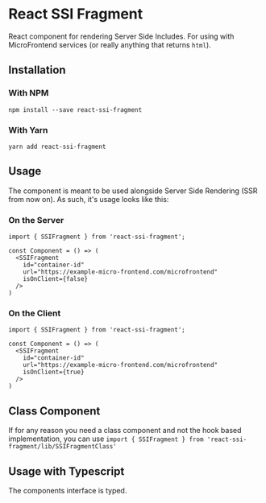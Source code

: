 # React SSI Fragment

React component for rendering Server Side Includes. For using with MicroFrontend services (or really anything that returns `html`).

## Installation

### With NPM

`npm install --save react-ssi-fragment`

### With Yarn

`yarn add react-ssi-fragment`

## Usage

The component is meant to be used alongside Server Side Rendering (SSR from now on). As such, it's usage looks like this:

### On the Server

```
import { SSIFragment } from 'react-ssi-fragment';

const Component = () => (
  <SSIFragment
    id="container-id"
    url="https://example-micro-frontend.com/microfrontend"
    isOnClient={false}
  />
)
```

### On the Client

```
import { SSIFragment } from 'react-ssi-fragment';

const Component = () => (
  <SSIFragment
    id="container-id"
    url="https://example-micro-frontend.com/microfrontend"
    isOnClient={true}
  />
)
```

## Class Component

If for any reason you need a class component and not the hook based implementation, you can use `import { SSIFragment } from 'react-ssi-fragment/lib/SSIFragmentClass'`

## Usage with Typescript

The components interface is typed.
